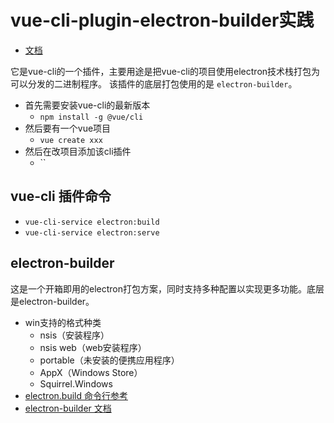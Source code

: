 # vue-cli-plugin-electron-builder实践

* [文档](https://nklayman.github.io/vue-cli-plugin-electron-builder/)

它是vue-cli的一个插件，主要用途是把vue-cli的项目使用electron技术栈打包为可以分发的二进制程序。
该插件的底层打包使用的是 `electron-builder`。

* 首先需要安装vue-cli的最新版本
  * `npm install -g @vue/cli`
* 然后要有一个vue项目
  * `vue create xxx`
* 然后在改项目添加该cli插件
  * ``

## vue-cli 插件命令

* `vue-cli-service electron:build`
* `vue-cli-service electron:serve`

## electron-builder

这是一个开箱即用的electron打包方案，同时支持多种配置以实现更多功能。底层是electron-builder。

* win支持的格式种类
  * nsis（安装程序）
  * nsis web（web安装程序）
  * portable（未安装的便携应用程序）
  * AppX（Windows Store）
  * Squirrel.Windows
* [electron.build 命令行参考](https://www.electron.build/cli)
* [electron-builder 文档](https://www.electron.build/configuration/configuration)
